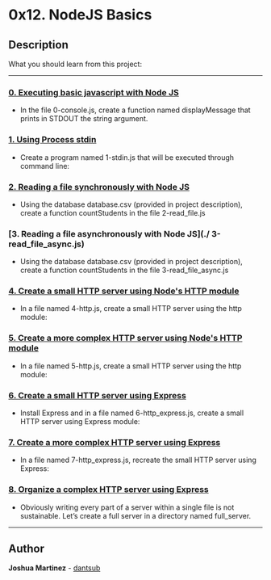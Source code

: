 # 0x12. NodeJS Basics

## Description

What you should learn from this project:

---

### [0. Executing basic javascript with Node JS](./0-console.js)

* In the file 0-console.js, create a function named displayMessage that prints in STDOUT the string argument.

### [1. Using Process stdin](./1-stdin.js)

* Create a program named 1-stdin.js that will be executed through command line:

### [2. Reading a file synchronously with Node JS](./2-read_file.js)

* Using the database database.csv (provided in project description), create a function countStudents in the file 2-read_file.js

### [3. Reading a file asynchronously with Node JS](./ 3-read_file_async.js)

* Using the database database.csv (provided in project description), create a function countStudents in the file 3-read_file_async.js

### [4. Create a small HTTP server using Node's HTTP module](./4-http.js)

* In a file named 4-http.js, create a small HTTP server using the http module:

### [5. Create a more complex HTTP server using Node's HTTP module](./5-http.js)

* In a file named 5-http.js, create a small HTTP server using the http module:

### [6. Create a small HTTP server using Express](./6-http_express.js)

* Install Express and in a file named 6-http_express.js, create a small HTTP server using Express module:

### [7. Create a more complex HTTP server using Express](./7-http_express.js)

* In a file named 7-http_express.js, recreate the small HTTP server using Express:

### [8. Organize a complex HTTP server using Express](./full_server/utils.js)

* Obviously writing every part of a server within a single file is not sustainable. Let’s create a full server in a directory named full_server.

---

## Author

**Joshua Martinez** - [dantsub](https://github.com/dantsub)
